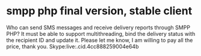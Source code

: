 # smpp php final version, stable client
Who can send SMS messages and receive delivery reports through SMPP PHP? It must be able to support multithreading, bind the delivery status with the recipient ID and update it. Please let me know, I am willing to pay all the price, thank you.
Skype:live:.cid.4cc888259004e64b
